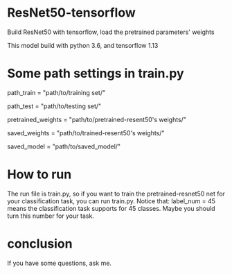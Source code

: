 # ResNet50-tensorflow
Build ResNet50 with tensorflow, load the pretrained parameters' weights 

This model build with python 3.6, and tensorflow 1.13

# Some path settings in train.py
path_train = "path/to/training set/" 

path_test = "path/to/testing set/"

pretrained_weights = "path/to/pretrained-resent50's weights/"

saved_weights = "path/to/trained-resent50's weights/"

saved_model = "path/to/saved_model/"

# How to run
The run file is train.py, so if you want to train the pretrained-resnet50 net for your classification task, you can run train.py. Notice that:
label_num = 45 means the classification task supports for 45 classes. Maybe you should turn this number for your task.

# conclusion
If you have some questions, ask me.
